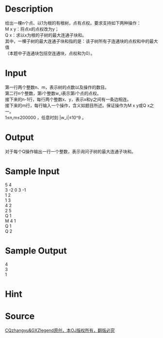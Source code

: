 
# Description

<div class="content"><div>
<div>给出一棵n个点、以1为根的有根树，点有点权。要求支持如下两种操作：</div>
<div>M x y：将点x的点权改为y；</div>
<div>Q x：求以x为根的子树的最大连通子块和。</div>
<div>其中，一棵子树的最大连通子块和指的是：该子树所有子连通块的点权和中的最大值</div>
<div>（本题中子连通块包括空连通块，点权和为0）。</div>
</div>
<p></p></div>

# Input

<div class="content"><div>第一行两个整数n、m，表示树的点数以及操作的数目。</div>
<div>第二行n个整数，第i个整数w_i表示第i个点的点权。</div>
<div>接下来的n-1行，每行两个整数x、y，表示x和y之间有一条边相连。</div>
<div>接下来的m行，每行输入一个操作，含义如题目所述。保证操作为M x y或Q x之一。</div>
<div>1≤n,m≤200000 ，任意时刻 |w_i|≤10^9 。</div>
<p></p></div>

# Output

<div class="content"><div>对于每个Q操作输出一行一个整数，表示询问子树的最大连通子块和。</div>
<p></p></div>

# Sample Input

<div class="content"><span class="sampledata">5 4<br/>
3 -2 0 3 -1<br/>
1 2<br/>
1 3<br/>
4 2<br/>
2 5<br/>
Q 1<br/>
M 4 1<br/>
Q 1<br/>
Q 2</span></div>

# Sample Output

<div class="content"><span class="sampledata">4<br/>
3<br/>
1</span></div>

# Hint

<div class="content"><p></p></div>

# Source

<div class="content"><p><a href="problemset.php?search=CQzhangyu&amp;GXZlegend原创，本OJ版权所有，翻版必究">CQzhangyu&amp;GXZlegend原创，本OJ版权所有，翻版必究</a></p></div>

